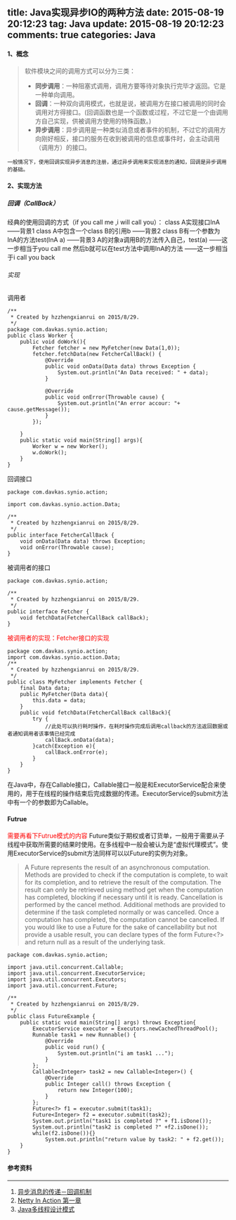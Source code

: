 title: Java实现异步IO的两种方法
date: 2015-08-19 20:12:23
tag: Java
update: 2015-08-19 20:12:23
comments: true
categories: Java
---

#### 1、概念

>软件模块之间的调用方式可以分为三类：
>- **同步调用**：一种阻塞式调用，调用方要等待对象执行完毕才返回。它是一种单向调用。
>- **回调**：一种双向调用模式，也就是说，被调用方在接口被调用的同时会调用对方得接口。(回调函数也是一个函数或过程，不过它是一个由调用方自己实现，供被调用方使用的特殊函数。)
>- **异步调用**：异步调用是一种类似消息或者事件的机制，不过它的调用方向刚好相反，接口的服务在收到被调用的信息或事件时，会主动调用（调用方）的接口。

	一般情况下，使用回调实现异步消息的注册，通过异步调用来实现消息的通知，回调是异步调用的基础。

<!--more-->

#### 2、实现方法
##### 回调（CallBack）
经典的使用回调的方式（if you call me ,i will call you）： 
class A实现接口InA ——背景1
class A中包含一个class B的引用b ——背景2
class B有一个参数为InA的方法test(InA a) ——背景3
A的对象a调用B的方法传入自己，test(a) ——这一步相当于you call me
然后b就可以在test方法中调用InA的方法 ——这一步相当于i call you back
###### 实现
调用者
```
/**
 * Created by hzzhengxianrui on 2015/8/29.
 */
package com.davkas.synio.action;
public class Worker {
    public void doWork(){
        Fetcher fetcher = new MyFetcher(new Data(1,0));
        fetcher.fetchData(new FetcherCallBack() {
            @Override
            public void onData(Data data) throws Exception {
                System.out.println("An Data received: " + data);
            }

            @Override
            public void onError(Throwable cause) {
                System.out.println("An error accour: "+ cause.getMessage());
            }
        });

    }
    public static void main(String[] args){
        Worker w = new Worker();
        w.doWork();
    }
}
```
回调接口
```
package com.davkas.synio.action;

import com.davkas.synio.action.Data;

/**
 * Created by hzzhengxianrui on 2015/8/29.
 */
public interface FetcherCallBack {
    void onData(Data data) throws Exception;
    void onError(Throwable cause);
}
```
被调用者的接口
```
package com.davkas.synio.action;

/**
 * Created by hzzhengxianrui on 2015/8/29.
 */
public interface Fetcher {
    void fetchData(FetcherCallBack callBack);
}

```
<font color="fff000000">被调用者的实现：Fetcher接口的实现</font>
```
package com.davkas.synio.action;
import com.davkas.synio.action.Data;
/**
 * Created by hzzhengxianrui on 2015/8/29.
 */
public class MyFetcher implements Fetcher {
    final Data data;
    public MyFetcher(Data data){
        this.data = data;
    }
    public void fetchData(FetcherCallBack callBack){
        try {
	        //此处可以执行耗时操作，在耗时操作完成后调用callback的方法返回数据或者通知调用者该事情已经完成
            callBack.onData(data);
        }catch(Exception e){
            callBack.onError(e);
        }
    }
}
```
在Java中，存在Callable接口，Callable接口一般是和ExecutorService配合来使用的，用于在线程的操作结束后完成数据的传递。ExecutorService的submit方法中有一个的参数即为Callable。

#### Futrue
<font color="fff000000">需要再看下Futrue模式的内容</font>
Future类似于期权或者订货单，一般用于需要从子线程中获取所需要的结果时使用。在多线程中一般会被认为是“虚拟代理模式”。使用ExecutorService的submit方法同样可以以Future的实例为对象。

>   A Future represents the result of an asynchronous computation. Methods are provided to check if the computation is complete, to wait for its completion, and to retrieve the result of the computation. The result can only be retrieved using method get when the computation has completed, blocking if necessary until it is ready. Cancellation is performed by the cancel method. Additional methods are provided to determine if the task completed normally or was cancelled. Once a computation has completed, the computation cannot be cancelled. If you would like to use a Future for the sake of cancellability but not provide a usable result, you can declare types of the form Future<?> and return null as a result of the underlying task.

```
package com.davkas.synio.action;

import java.util.concurrent.Callable;
import java.util.concurrent.ExecutorService;
import java.util.concurrent.Executors;
import java.util.concurrent.Future;

/**
 * Created by hzzhengxianrui on 2015/8/29.
 */
public class FutureExample {
    public static void main(String[] args) throws Exception{
        ExecutorService executor = Executors.newCachedThreadPool();
        Runnable task1 = new Runnable() {
            @Override
            public void run() {
                System.out.println("i am task1 ...");
            }
        };
        Callable<Integer> task2 = new Callable<Integer>() {
            @Override
            public Integer call() throws Exception {
                return new Integer(100);
            }
        };
        Future<?> f1 = executor.submit(task1);
        Future<Integer> f2 = executor.submit(task2);
        System.out.println("task1 is completed ?" + f1.isDone());
        System.out.println("task2 is completed ?" +f2.isDone());
        while(f2.isDone()){}
            System.out.println("return value by task2: " + f2.get());
    }
}

```

#### 参考资料
---
1. [异步消息的传递－回调机制](http://www.ibm.com/developerworks/cn/linux/l-callback/)
2. [Netty In Action 第一章](www.baidu.com)
3. [Java多线程设计模式](www.baidu.com)

